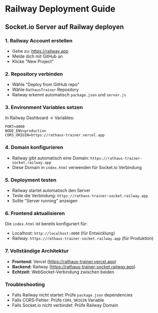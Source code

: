 # Railway Deployment Guide

## Socket.io Server auf Railway deployen

### 1. Railway Account erstellen
- Gehe zu: https://railway.app
- Melde dich mit GitHub an
- Klicke "New Project"

### 2. Repository verbinden
- Wähle "Deploy from GitHub repo"
- Wähle `RathausTrainer` Repository
- Railway erkennt automatisch `package.json` und `server.js`

### 3. Environment Variables setzen
In Railway Dashboard → Variables:
```
PORT=4000
NODE_ENV=production
CORS_ORIGIN=https://rathaus-trainer.vercel.app
```

### 4. Domain konfigurieren
- Railway gibt automatisch eine Domain: `https://rathaus-trainer-socket.railway.app`
- Diese Domain in `index.html` verwenden für Socket.io Verbindung

### 5. Deployment testen
- Railway startet automatisch den Server
- Teste die Verbindung: `https://rathaus-trainer-socket.railway.app`
- Sollte "Server running" anzeigen

### 6. Frontend aktualisieren
Die `index.html` ist bereits konfiguriert für:
- Localhost: `http://localhost:4000` (für Entwicklung)
- Railway: `https://rathaus-trainer-socket.railway.app` (für Produktion)

### 7. Vollständige Architektur
- **Frontend:** Vercel (https://rathaus-trainer.vercel.app)
- **Backend:** Railway (https://rathaus-trainer-socket.railway.app)
- **Echtzeit:** WebSocket-Verbindung zwischen beiden

### Troubleshooting
- Falls Railway nicht startet: Prüfe `package.json` dependencies
- Falls CORS-Fehler: Prüfe `CORS_ORIGIN` Variable
- Falls Socket.io nicht verbindet: Prüfe Railway Domain
